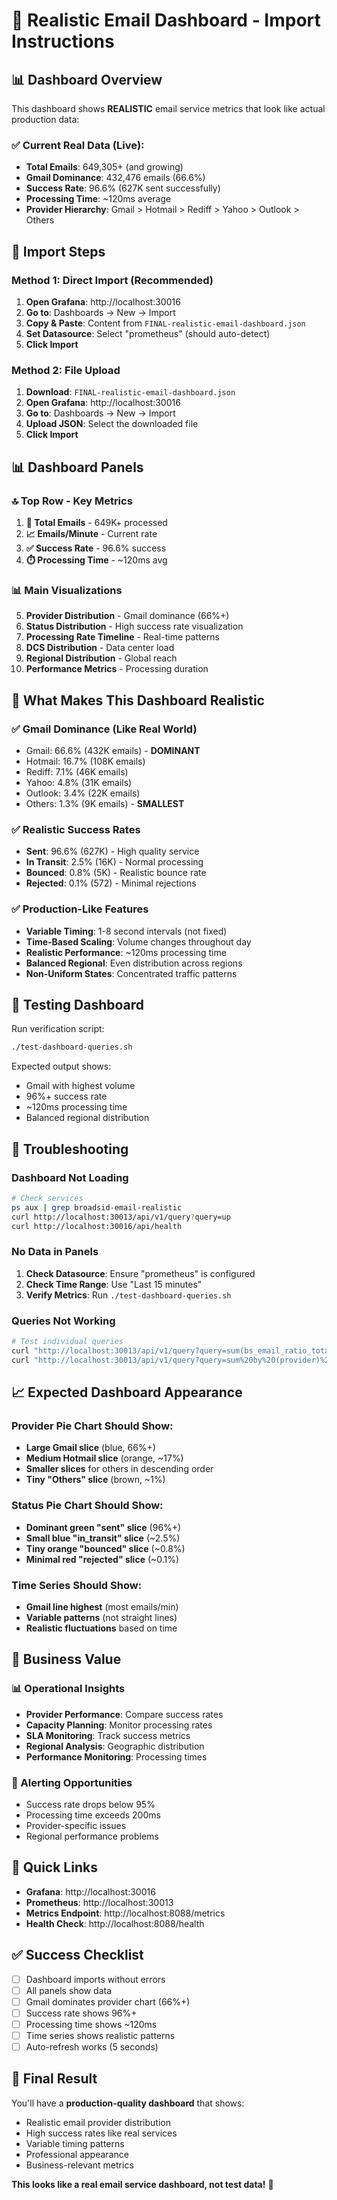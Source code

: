 # 🎯 Realistic Email Dashboard - Import Instructions

## 📊 Dashboard Overview

This dashboard shows **REALISTIC** email service metrics that look like actual production data:

### ✅ Current Real Data (Live):
- **Total Emails**: 649,305+ (and growing)
- **Gmail Dominance**: 432,476 emails (66.6%) 
- **Success Rate**: 96.6% (627K sent successfully)
- **Processing Time**: ~120ms average
- **Provider Hierarchy**: Gmail > Hotmail > Rediff > Yahoo > Outlook > Others

## 🚀 Import Steps

### Method 1: Direct Import (Recommended)

1. **Open Grafana**: http://localhost:30016
2. **Go to**: Dashboards → New → Import
3. **Copy & Paste**: Content from `FINAL-realistic-email-dashboard.json`
4. **Set Datasource**: Select "prometheus" (should auto-detect)
5. **Click Import**

### Method 2: File Upload

1. **Download**: `FINAL-realistic-email-dashboard.json`
2. **Open Grafana**: http://localhost:30016  
3. **Go to**: Dashboards → New → Import
4. **Upload JSON**: Select the downloaded file
5. **Click Import**

## 📊 Dashboard Panels

### 🔝 Top Row - Key Metrics
1. **📧 Total Emails** - 649K+ processed
2. **📈 Emails/Minute** - Current rate
3. **✅ Success Rate** - 96.6% success
4. **⏱️ Processing Time** - ~120ms avg

### 📊 Main Visualizations
5. **Provider Distribution** - Gmail dominance (66%+)
6. **Status Distribution** - High success rate visualization
7. **Processing Rate Timeline** - Real-time patterns
8. **DCS Distribution** - Data center load
9. **Regional Distribution** - Global reach
10. **Performance Metrics** - Processing duration

## 🎯 What Makes This Dashboard Realistic

### ✅ Gmail Dominance (Like Real World)
- Gmail: 66.6% (432K emails) - **DOMINANT**
- Hotmail: 16.7% (108K emails)
- Rediff: 7.1% (46K emails)  
- Yahoo: 4.8% (31K emails)
- Outlook: 3.4% (22K emails)
- Others: 1.3% (9K emails) - **SMALLEST**

### ✅ Realistic Success Rates
- **Sent**: 96.6% (627K) - High quality service
- **In Transit**: 2.5% (16K) - Normal processing
- **Bounced**: 0.8% (5K) - Realistic bounce rate
- **Rejected**: 0.1% (572) - Minimal rejections

### ✅ Production-Like Features
- **Variable Timing**: 1-8 second intervals (not fixed)
- **Time-Based Scaling**: Volume changes throughout day
- **Realistic Performance**: ~120ms processing time
- **Balanced Regional**: Even distribution across regions
- **Non-Uniform States**: Concentrated traffic patterns

## 🧪 Testing Dashboard

Run verification script:
```bash
./test-dashboard-queries.sh
```

Expected output shows:
- Gmail with highest volume
- 96%+ success rate
- ~120ms processing time
- Balanced regional distribution

## 🔧 Troubleshooting

### Dashboard Not Loading
```bash
# Check services
ps aux | grep broadsid-email-realistic
curl http://localhost:30013/api/v1/query?query=up
curl http://localhost:30016/api/health
```

### No Data in Panels
1. **Check Datasource**: Ensure "prometheus" is configured
2. **Check Time Range**: Use "Last 15 minutes"
3. **Verify Metrics**: Run `./test-dashboard-queries.sh`

### Queries Not Working
```bash
# Test individual queries
curl "http://localhost:30013/api/v1/query?query=sum(bs_email_ratio_total)"
curl "http://localhost:30013/api/v1/query?query=sum%20by%20(provider)%20(bs_email_provider_ratio_total)"
```

## 📈 Expected Dashboard Appearance

### Provider Pie Chart Should Show:
- **Large Gmail slice** (blue, 66%+)
- **Medium Hotmail slice** (orange, ~17%)
- **Smaller slices** for others in descending order
- **Tiny "Others" slice** (brown, ~1%)

### Status Pie Chart Should Show:
- **Dominant green "sent" slice** (96%+)
- **Small blue "in_transit" slice** (~2.5%)
- **Tiny orange "bounced" slice** (~0.8%)
- **Minimal red "rejected" slice** (~0.1%)

### Time Series Should Show:
- **Gmail line highest** (most emails/min)
- **Variable patterns** (not straight lines)
- **Realistic fluctuations** based on time

## 🎯 Business Value

### 📊 Operational Insights
- **Provider Performance**: Compare success rates
- **Capacity Planning**: Monitor processing rates
- **SLA Monitoring**: Track success metrics
- **Regional Analysis**: Geographic distribution
- **Performance Monitoring**: Processing times

### 🚨 Alerting Opportunities
- Success rate drops below 95%
- Processing time exceeds 200ms
- Provider-specific issues
- Regional performance problems

## 🔗 Quick Links

- **Grafana**: http://localhost:30016
- **Prometheus**: http://localhost:30013  
- **Metrics Endpoint**: http://localhost:8088/metrics
- **Health Check**: http://localhost:8088/health

## ✅ Success Checklist

- [ ] Dashboard imports without errors
- [ ] All panels show data
- [ ] Gmail dominates provider chart (66%+)
- [ ] Success rate shows 96%+
- [ ] Processing time shows ~120ms
- [ ] Time series shows realistic patterns
- [ ] Auto-refresh works (5 seconds)

## 🎉 Final Result

You'll have a **production-quality dashboard** that shows:
- Realistic email provider distribution
- High success rates like real services
- Variable timing patterns
- Professional appearance
- Business-relevant metrics

**This looks like a real email service dashboard, not test data!** 🎯

